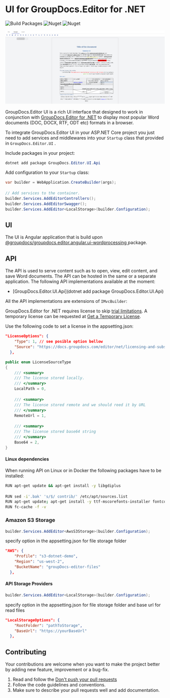# UI for GroupDocs.Editor for .NET

![Build Packages](https://github.com/groupdocs-viewer/GroupDocs.Editor-for-.NET-UI/actions/workflows/build_packages.yml/badge.svg)
![Nuget](https://img.shields.io/nuget/v/groupdocs.viewer.ui?label=GroupDocs.Editor.UI)
![Nuget](https://img.shields.io/nuget/dt/GroupDocs.Viewer.UI?label=GroupDocs.Editor.UI)

![GroupDocs.Editor.UI](./doc/images/editor.ui.png)

GroupDocs.Editor UI is a rich UI interface that designed to work in conjunction with [GroupDocs.Editor for .NET](https://products.groupdocs.com/editor/net) to display most popular Word documents (DOC, DOCX, RTF, ODT etc) formats in a browser.

To integrate GroupDocs.Editor UI in your ASP.NET Core project you just need to add services and middlewares into your `Startup` class that provided in `GroupDocs.Editor.UI` .

Include packages in your project:

```PowerShell
dotnet add package GroupDocs.Editor.UI.Api
```

Add configuration to your `Startup` class:

```cs
var builder = WebApplication.CreateBuilder(args);

// Add services to the container.
builder.Services.AddEditorControllers();
builder.Services.AddEditorSwagger();
builder.Services.AddEditor<LocalStorage>(builder.Configuration);
```

## UI

The UI is Angular application that is build upon [@groupdocs/groupdocs.editor.angular.ui-wordprocessing
](https://www.npmjs.com/package/@groupdocs/groupdocs.editor.angular.ui-wordprocessing) package. 


## API

The API is used to serve content such as to open, view, edit content, and save Word documents. The API can be hosted in the same or a separate application. The following API implementations available at the moment:

- [GroupDocs.Editor.UI.Api](dotnet add package GroupDocs.Editor.UI.Api)

All the API implementations are extensions of `IMvcBuilder`:


GroupDocs.Editor for .NET requires license to skip [trial limitations](https://docs.groupdocs.com/editor/net/evaluation-limitations-and-licensing-of-groupdocs-editor/). A temporary license can be requested at [Get a Temporary License](https://purchase.groupdocs.com/temporary-license).

Use the following code to set a license in the appsetting.json:

```json
"LicenseOptions": {
    "Type": 1, // see posible option bellow
    "Source": "https://docs.groupdocs.com/editor/net/licensing-and-subscription/"
  },
```

```cs
public enum LicenseSourceType
{
    /// <summary>
    /// The license stored locally.
    /// </summary>
    LocalPath = 0,

    /// <summary>
    /// The license stored remote and we should reed it by URL
    /// </summary>
    RemoteUrl = 1,

    /// <summary>
    /// The license stored base64 string
    /// </summary>
    Base64 = 2,
}
```


#### Linux dependencies

When running API on Linux or in Docker the following packages have to be installed:

```bash
RUN apt-get update && apt-get install -y libgdiplus

RUN sed -i'.bak' 's/$/ contrib/' /etc/apt/sources.list
RUN apt-get update; apt-get install -y ttf-mscorefonts-installer fontconfig
RUN fc-cache -f -v
```

### Amazon S3 Storage

```cs
builder.Services.AddEditor<AwsS3Storage>(builder.Configuration);
```

specify option in the appsetting.json for file storage folder

```json
"AWS": {
    "Profile": "s3-dotnet-demo",
    "Region": "us-west-2",
    "BucketName": "groupDocs-editor-files"
  },
```


#### API Storage Providers

```cs
builder.Services.AddEditor<LocalStorage>(builder.Configuration);
```

specify option in the appsetting.json for file storage folder and base url for read files

```json
"LocalStorageOptions": {
    "RootFolder": "pathToStorage",
    "BaseUrl": "https://yourBaseUrl"
  },
```



## Contributing

Your contributions are welcome when you want to make the project better by adding new feature, improvement or a bug-fix.

1. Read and follow the [Don't push your pull requests](https://www.igvita.com/2011/12/19/dont-push-your-pull-requests/)
2. Follow the code guidelines and conventions.
3. Make sure to describe your pull requests well and add documentation.

